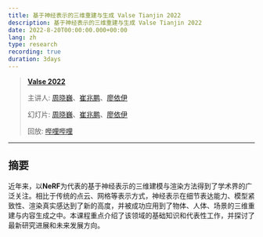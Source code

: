 ```yaml
---
title: 基于神经表示的三维重建与生成 Valse Tianjin 2022
description: 基于神经表示的三维重建与生成 Valse Tianjin 2022
date: 2022-8-20T00:00:00.000+00:00
lang: zh
type: research
recording: true
duration: 3days
---
```


> [**Valse 2022**](http://www.csig.org.cn/)
> 
> 主讲人: [周晓巍](xwzhou@zju.edu.cn)、[崔兆鹏](zhpcui@zju.edu.cn)、[廖依伊](https://yiyiliao.github.io/)
>
> 幻灯片: [周晓巍](/images/An_Introduction_to_Implicit_Neural_Representations_for_Image-Based_Modeling.pdf)、[崔兆鹏](/images/Towards_Real_Application.pdf)、[廖依伊](/images/Fast_Inference_and_Training_and_3D-Aware_Generative_Models.pdf)
>
> 回放: [哔哩哔哩](https://space.bilibili.com/562085182)
>

---

## 摘要

近年来，以**NeRF**为代表的基于神经表示的三维建模与渲染方法得到了学术界的广泛关注。相比于传统的点云、网格等表示方式，神经表示在细节表达能力、模型紧致性、渲染真实感达到了新的高度，并被成功应用到了物体、人体、场景的三维重建与内容生成之中。本课程重点介绍了该领域的基础知识和代表性工作，并探讨了最新研究进展和未来发展方向。